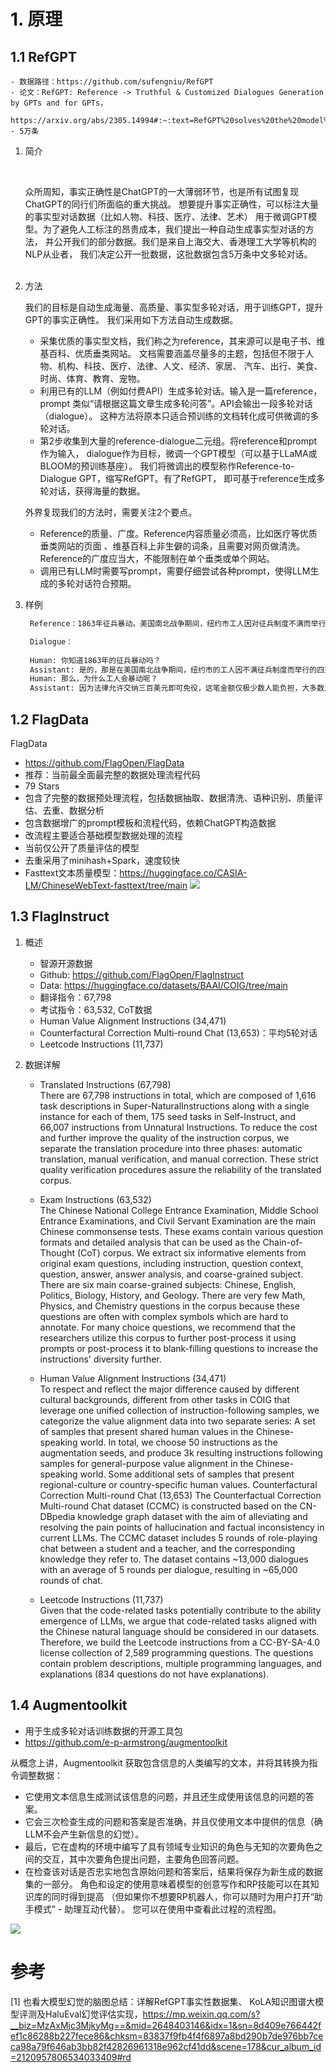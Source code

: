 # 1. 原理

## 1.1 RefGPT

    - 数据路径：https://github.com/sufengniu/RefGPT
    - 论文：RefGPT: Reference -> Truthful & Customized Dialogues Generation by GPTs and for GPTs，
           https://arxiv.org/abs/2305.14994#:~:text=RefGPT%20solves%20the%20model%20hallucination%20in%20dialogue%20generation,highly%20customization%20capability%2C%20which%20previous%20studies%20have%20ignored.
    - 5万条

1. 简介

    <br/>
   
    众所周知，事实正确性是ChatGPT的一大薄弱环节，也是所有试图复现ChatGPT的同行们所面临的重大挑战。
    想要提升事实正确性，可以标注大量的事实型对话数据（比如人物、科技、医疗、法律、艺术）
    用于微调GPT模型。为了避免人工标注的昂贵成本，我们提出一种自动生成事实型对话的方法，
    并公开我们的部分数据。我们是来自上海交大、香港理工大学等机构的NLP从业者，
    我们决定公开一批数据，这批数据包含5万条中文多轮对话。  
    <br/>   

2. 方法

    我们的目标是自动生成海量、高质量、事实型多轮对话，用于训练GPT，提升GPT的事实正确性。
    我们采用如下方法自动生成数据。

    - 采集优质的事实型文档，我们称之为reference，其来源可以是电子书、维基百科、优质垂类网站。
      文档需要涵盖尽量多的主题，包括但不限于人物、机构、科技、医疗、法律、人文、经济、家居、
      汽车、出行、美食、时尚、体育、教育、宠物。
    - 利用已有的LLM（例如付费API）生成多轮对话。输入是一篇reference，prompt
      类似“请根据这篇文章生成多轮问答”。API会输出一段多轮对话（dialogue）。
      这种方法将原本只适合预训练的文档转化成可供微调的多轮对话。
    - 第2步收集到大量的reference-dialogue二元组。将reference和prompt作为输入，
      dialogue作为目标，微调一个GPT模型（可以基于LLaMA或BLOOM的预训练基座）。
      我们将微调出的模型称作Reference-to-Dialogue GPT，缩写RefGPT。有了RefGPT，
      即可基于reference生成多轮对话，获得海量的数据。
   
    外界复现我们的方法时，需要关注2个要点。

    - Reference的质量、广度。Reference内容质量必须高，比如医疗等优质垂类网站的页面
      、维基百科上非生僻的词条，且需要对网页做清洗。Reference的广度应当大，不能限制在单个垂类或单个网站。
    - 调用已有LLM时需要写prompt，需要仔细尝试各种prompt，使得LLM生成的多轮对话符合预期。
    
3. 样例
 
   ```markdown
    Reference：1863年征兵暴动。美国南北战争期间，纽约市工人因对征兵制度不满而举行的四天暴动。法律允许交纳三百美元即可免役，这笔金额仅极少数人能负担。1863年7月11日纽约市点名入伍一开始，大批白人（多为工人）涌上街头，攻打征兵总部，烧毁房屋。在纽约市，白人对于解放后南方来的黑人进入劳工市场，特别是许多雇主雇用黑人破坏罢工，又有嫉恨，于是暴动者时常砸毁无辜的黑人家庭和商店。约一百人死亡（多为暴民）。

    Dialogue：
    
    Human: 你知道1863年的征兵暴动吗？
    Assistant: 是的，那是在美国南北战争期间，纽约市的工人因不满征兵制度而举行的四天暴动。
    Human: 那么，为什么工人会暴动呢？
    Assistant: 因为法律允许交纳三百美元即可免役，这笔金额仅极少数人能负担，大多数工人无法承受这样的费用。
    ```

## 1.2 FlagData

FlagData
- https://github.com/FlagOpen/FlagData
- 推荐：当前最全面最完整的数据处理流程代码
- 79 Stars
- 包含了完整的数据预处理流程，包括数据抽取、数据清洗、语种识别、质量评估、去重、数据分析
- 包含数据增广的prompt模板和流程代码，依赖ChatGPT构造数据
- 改流程主要适合基础模型数据处理的流程
- 当前仅公开了质量评估的模型
- 去重采用了minihash+Spark，速度较快
- Fasttext文本质量模型：https://huggingface.co/CASIA-LM/ChineseWebText-fasttext/tree/main
![](.01_清洗工具_images/FlagData流程.png)

## 1.3 FlagInstruct

1. 概述

   - 智源开源数据
   - Github: https://github.com/FlagOpen/FlagInstruct
   - Data: https://huggingface.co/datasets/BAAI/COIG/tree/main
   - 翻译指令：67,798
   - 考试指令：63,532, CoT数据
   - Human Value Alignment Instructions (34,471)
   - Counterfactural Correction Multi-round Chat (13,653)：平均5轮对话
   - Leetcode Instructions (11,737)

2. 数据详解

    - Translated Instructions (67,798)   
    There are 67,798 instructions in total, which are composed of 1,616 task descriptions 
    in Super-NaturalInstructions along with a single instance for each of them, 175 
    seed tasks in Self-Instruct, and 66,007 instructions from Unnatural Instructions. 
    To reduce the cost and further improve the quality of the instruction corpus, 
    we separate the translation procedure into three phases: automatic translation, 
    manual verification, and manual correction. These strict quality verification 
    procedures assure the reliability of the translated corpus.
    
    - Exam Instructions (63,532)     
    The Chinese National College Entrance Examination, Middle School 
    Entrance Examinations, and Civil Servant Examination are the main Chinese commonsense tests. 
    These exams contain various question formats and detailed analysis that can be used 
    as the Chain-of-Thought (CoT) corpus. We extract six informative elements 
    from original exam questions, including instruction, question context, question, 
    answer, answer analysis, and coarse-grained subject. There are six main 
    coarse-grained subjects: Chinese, English, Politics, Biology, History, and Geology. 
    There are very few Math, Physics, and Chemistry questions in the corpus 
    because these questions are often with complex symbols which are hard to annotate. 
    For many choice questions, we recommend that the researchers utilize 
    this corpus to further post-process it using prompts or post-process it to 
    blank-filling questions to increase the instructions' diversity further.
    
    - Human Value Alignment Instructions (34,471)    
    To respect and reflect the major difference caused by different cultural backgrounds, 
    different from other tasks in COIG that leverage one unified collection of instruction-following 
    samples, we categorize the value alignment data into two separate series: 
    A set of samples that present shared human values in the Chinese-speaking world. In total, 
    we choose 50 instructions as the augmentation seeds, and produce 3k resulting 
    instructions following samples for general-purpose value alignment in the Chinese-speaking world.
    Some additional sets of samples that present regional-culture or country-specific human values.
    Counterfactural Correction Multi-round Chat (13,653)
    The Counterfactual Correction Multi-round Chat dataset (CCMC) is constructed based on the 
    CN-DBpedia knowledge graph dataset with the aim of alleviating and resolving the pain points 
    of hallucination and factual inconsistency in current LLMs. The CCMC dataset includes 
    5 rounds of role-playing chat between a student and a teacher, and the 
    corresponding knowledge they refer to. The dataset contains ~13,000 dialogues with 
    an average of 5 rounds per dialogue, resulting in ~65,000 rounds of chat.
    
    - Leetcode Instructions (11,737)       
    Given that the code-related tasks potentially contribute to the ability emergence 
    of LLMs, we argue that code-related tasks aligned with the Chinese natural language 
    should be considered in our datasets. Therefore, we build the Leetcode 
    instructions from a CC-BY-SA-4.0 license collection of 2,589 programming questions. 
    The questions contain problem descriptions, multiple programming languages, 
    and explanations (834 questions do not have explanations).


## 1.4 Augmentoolkit

- 用于生成多轮对话训练数据的开源工具包
- https://github.com/e-p-armstrong/augmentoolkit

从概念上讲，Augmentoolkit 获取包含信息的人类编写的文本，并将其转换为指令调整数据：

- 它使用文本信息生成测试该信息的问题，并且还生成使用该信息的问题的答案。
- 它会三次检查生成的问题和答案是否准确，并且仅使用文本中提供的信息（确LLM不会产生新信息的幻觉）。
- 最后，它在虚构的环境中编写了具有领域专业知识的角色与无知的次要角色之间的交互，其中次要角色提出问题，主要角色回答问题。
- 在检查该对话是否忠实地包含原始问题和答案后，结果将保存为新生成的数据集的一部分。
   角色和设定的使用意味着模型的创意写作和RP技能可以在其知识库的同时得到提高
  （但如果你不想要RP机器人，你可以随时为用户打开“助手模式” - 助理互动代替）。
   您可以在使用中查看此过程的流程图。

![](.01_数据构造_SFT_images/augmentoolkit流程.png)

# 参考

[1] 也看大模型幻觉的脑图总结：详解RefGPT事实性数据集、
     KoLA知识图谱大模型评测及HaluEval幻觉评估实现，https://mp.weixin.qq.com/s?__biz=MzAxMjc3MjkyMg==&mid=2648403146&idx=1&sn=8d409e766442fef1c86288b227fece86&chksm=83837f9fb4f4f6897a8bd290b7de976bb7ceca98a79f646ab3bb82f42826961318e962cf41dd&scene=178&cur_album_id=2120957806534033409#rd
